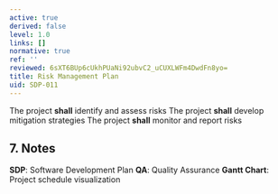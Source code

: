 ```yaml
---
active: true
derived: false
level: 1.0
links: []
normative: true
ref: ''
reviewed: 6sXT6BUp6cUkhPUaNi92ubvC2_uCUXLWFm4DwdFn8yo=
title: Risk Management Plan
uid: SDP-011
---
```


The project **shall** identify and assess risks
The project **shall** develop mitigation strategies
The project **shall** monitor and report risks

## 7. Notes
**SDP**: Software Development Plan
**QA**: Quality Assurance
**Gantt Chart**: Project schedule visualization